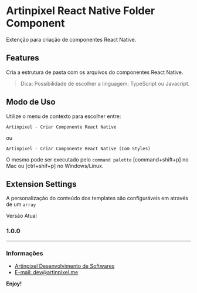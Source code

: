 # Artinpixel React Native Folder Component

Extenção para criação de componentes React Native.

## Features

Cria a estrutura de pasta com os arquivos do componentes React Native.

> Dica: Possibilidade de escolher a linguagem: TypeScript ou Javacript.

## Modo de Uso

Utilize o menu de contexto para escolher entre: 

`Artinpixel - Criar Componente React Native`

ou

`Artinpixel - Criar Componente React Native (Com Styles)`

O mesmo pode ser executado pelo `command palette` [command+shift+p] no Mac ou [ctrl+shif+p] no Windows/Linux.

## Extension Settings

A personalização do conteúdo dos templates são configuráveis em através de um `array`

Versão Atual

### 1.0.0

-----------------------------------------------------------------------------------------------------------

### Informações

* [Artinpixel Desenvolvimento de Softwares](http://artinpixel.me)
* [E-mail: dev@artinpixel.me](mailto:dev@artinpixel.me)

**Enjoy!**
